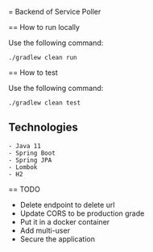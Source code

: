= Backend of Service Poller

== How to run locally

Use the following command:
```
./gradlew clean run
```

== How to test

Use the following command:
```
./gradlew clean test
```

## Technologies
    - Java 11
    - Spring Boot
    - Spring JPA
    - Lombok
    - H2


== TODO
- Delete endpoint to delete url
- Update CORS to be production grade
- Put it in a docker container
- Add multi-user 
- Secure the application